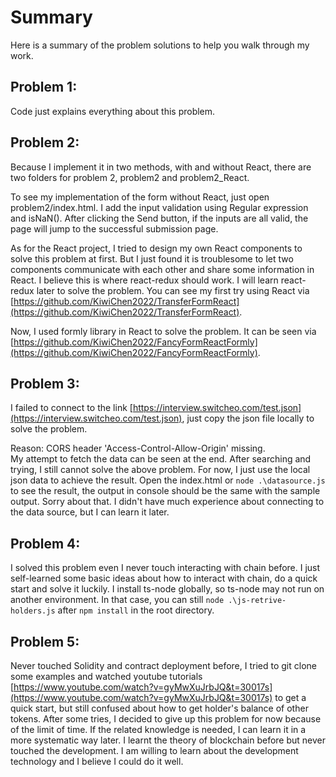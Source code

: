 # Summary

Here is a summary of the problem solutions to help you walk through my work.

## Problem 1:

Code just explains everything about this problem.

## Problem 2:

Because I implement it in two methods, with and without React, there are two folders for problem 2, problem2 and problem2_React.  

To see my implementation of the form without React, just open problem2/index.html. I add the input validation using Regular expression and isNaN(). After clicking the Send button, if the inputs are all valid, the page will jump to the successful submission page.

As for the React project, I tried to design my own React components to solve this problem at first. But I just found it is troublesome to let two components communicate with each other and share some information in React. I believe this is where react-redux should work. I will learn react-redux later to solve the problem. You can see my first try using React via [https://github.com/KiwiChen2022/TransferFormReact](https://github.com/KiwiChen2022/TransferFormReact).  

Now, I used formly library in React to solve the problem. It can be seen via [https://github.com/KiwiChen2022/FancyFormReactFormly](https://github.com/KiwiChen2022/FancyFormReactFormly).

## Problem 3:

I failed to connect to the link [https://interview.switcheo.com/test.json](https://interview.switcheo.com/test.json), just copy the json file locally to solve the problem.   

Reason: CORS header 'Access-Control-Allow-Origin' missing.  
My attempt to fetch the data can be seen at the end. After searching and trying, I still cannot solve the above problem.
For now, I just use the local json data to achieve the result.
Open the index.html or `node .\datasource.js` to see the result, the output in console should be the same with the sample output.
Sorry about that. I didn't have much experience about connecting to the data source, but I can learn it later.

## Problem 4:

I solved this problem even I never touch interacting with chain before. I just self-learned some basic ideas about how to interact with chain, do a quick start and solve it luckily. I install ts-node globally, so ts-node may not run on another environment. In that case, you can still `node .\js-retrive-holders.js` after `npm install` in the root directory.

## Problem 5:

Never touched Solidity and contract deployment before, I tried to git clone some examples and watched youtube tutorials [https://www.youtube.com/watch?v=gyMwXuJrbJQ&t=30017s](https://www.youtube.com/watch?v=gyMwXuJrbJQ&t=30017s) to get a quick start, but still confused about how to get holder's balance of other tokens. After some tries, I decided to give up this problem for now because of the limit of time. If the related knowledge is needed, I can learn it in a more systematic way later. I learnt the theory of blockchain before but never touched the development. I am willing to learn about the development technology and I believe I could do it well.
